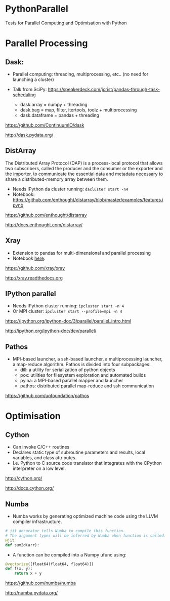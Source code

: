 # PythonParallel
Tests for Parallel Computing and Optimisation with Python

# Parallel Processing

## Dask:

- Parallel computing: threading, multiprocessing, etc.. (no need for launching a cluster)
- Talk from SciPy: https://speakerdeck.com/jcrist/pandas-through-task-scheduling

  - dask.array = numpy + threading
  - dask.bag = map, filter, itertools, toolz + multiprocessing
  - dask.dataframe = pandas + threading

https://github.com/ContinuumIO/dask

http://dask.pydata.org/

## DistArray

The Distributed Array Protocol (DAP) is a process-local protocol that allows two subscribers, called the producer and the consumer or the exporter and the importer, to communicate the essential data and metadata necessary to share a distributed-memory array between them.

- Needs IPython da cluster running: ```dacluster start -n4```
- Notebook: https://github.com/enthought/distarray/blob/master/examples/features.ipynb

https://github.com/enthought/distarray

http://docs.enthought.com/distarray/

## Xray

- Extension to pandas for multi-dimensional and parallel processing
- Notebook [here](http://nbviewer.ipython.org/urls/gist.githubusercontent.com/shoyer/be3749849809fe35efa8/raw/d3ac4af07343391ef005d2dbea80368efc9ee1f6/xray-demo-python-workers-party.ipynb).

https://github.com/xray/xray

http://xray.readthedocs.org

## IPython parallel

- Needs IPython cluster running: ```ipcluster start -n 4```
- Or MPI cluster: ```ipcluster start --profile=mpi -n 4```

https://ipython.org/ipython-doc/3/parallel/parallel_intro.html

http://ipython.org/ipython-doc/dev/parallel/

## Pathos
- MPI-based launcher, a ssh-based launcher, a multiprocessing launcher, a map-reduce algorithm. Pathos is divided into four subpackages:
  - dill: a utility for serialization of python objects
  - pox: utilities for filesystem exploration and automated builds
  - pyina: a MPI-based parallel mapper and launcher
  - pathos: distributed parallel map-reduce and ssh communication

https://github.com/uqfoundation/pathos

# Optimisation

## Cython

- Can invoke C/C++ routines 
- Declares static type of subroutine parameters and results, local variables, and class attributes.
- I.e. Python to C source code translator that integrates with the CPython interpreter on a low level.

http://cython.org/

http://docs.cython.org/


## Numba

- Numba works by generating optimized machine code using the LLVM compiler infrastructure.
```python
# jit decorator tells Numba to compile this function.
# The argument types will be inferred by Numba when function is called.
@jit
def sum2d(arr):
```
- A function can be compiled into a Numpy ufunc using:
```python
@vectorize([float64(float64, float64)])
def f(x, y):
    return x + y
```

https://github.com/numba/numba

http://numba.pydata.org/

